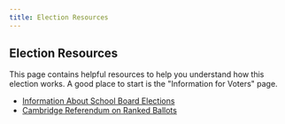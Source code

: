 ```yaml
---
title: Election Resources
---
```


Election Resources
------------------

This page contains helpful resources to help you understand how this
election works. A good place to start is the "Information for Voters"
page. 


- [Information About School Board Elections](./school-boards-info)
- [Cambridge Referendum on Ranked Ballots](./cambridge-referendum)
